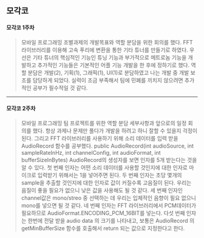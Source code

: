 모각코
---------
#### 모각코 1주차
>모바일 프로그래밍 조별과제의 개발목표와 역할 분담을 위한 회의를 했다. FFT라이브러리를 이용해 고속 푸리에 변환을 통한 기타 튜너를 만들기로 하였다.
>우선은 기타 튜너의 핵심적인 기능인 튜닝 기능과 부가적으로 메트로놈 기능을 개발하고 추가적인 기능들은 기본적인 어플 기능 개발을 한 후에 정하기로 했다.
>역할 분담은 개발(2), 기획(1), 그래픽(1), UI(1)로 분담하였고 나는 개발 중 개발 보조를 담당하게 되었다. 실력이 조금 부족해서 팀에 민폐를 끼치지 않으려면
>추가적인 공부가 필수적일 것 같다.
***
#### 모각코 2주차
>모바일 프로그래밍 팀 프로젝트를 위한 역할 분담 세부사항과 앞으로의 일정 회의를 했다. 
>항상 과제나 문제만 풀다가 개발을 하려고 하니 잘할 수 있을지 걱정이 된다.
>그리고 FFT 라이브러리를 사용하기 위해 소리 데이터를 입력 받을 AudioRecord 함수를 공부했다.
>public AudioRecord(int audioSource, int sampleRateInHz, int channelConfig, int audioFormat, int bufferSizeInBytes)
>AudioRecord의 생성자를 보면 인자를 5개 받는다는 것을 알 수 있다.
>첫 번째 인자는 어떤 소리 데이터를 사용할 것인지에 대한 인자로 마이크로 입력받기 위해서는 1을 넣어주면 된다.
>두 번째 인자는 초당 몇개의 sample을 추출할 것인지에 대한 인자로 값이 커질수록 고음질이 된다. 우리는 음질이 좋을 필요가 없으니 낮은 값을 사용해도 될 것 같다.
>세 번째 인자인 channel값은 mono/streo 중 선택하는 데 우리는 입체적인 음향이 필요 없으니 mono를 넣으면 될 것 같다.
>네 번째 인자는 FFT 라이브러리에서 PCM데이터가 필요하므로  AudioFormat.ENCODING_PCM_16BIT를 넣는다.
>다섯 번째 인자는 한번에 전달 받을 audio data 의 크기를 나타내고, 보통은 AudioRecord 의 getMinBufferSize 함수를 호출해서 return 되는 값으로 지정한다고 한다.
